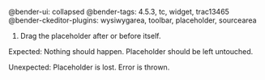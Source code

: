 @bender-ui: collapsed
@bender-tags: 4.5.3, tc, widget, trac13465
@bender-ckeditor-plugins: wysiwygarea, toolbar, placeholder, sourcearea

1. Drag the placeholder after or before itself.

Expected: Nothing should happen. Placeholder should be left untouched.

Unexpected: Placeholder is lost. Error is thrown.
